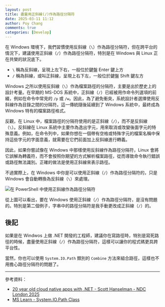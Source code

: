 ```yaml
---
layout: post
title: 盡量用正斜線(/)作為路徑分隔符
date: 2025-03-11 11:12
author: Poy Chang
comments: true
categories: [Develop]
---
```


在 Windows 環境下，我們習慣使用反斜線（`\`）作為路徑分隔符，但在跨平台的情況下，建議使用正斜線（`/`）作為路徑分隔符，特別是在 Windows 與 Linux 正在共榮的狀況底下。

- `\` 稱為反斜線，呈現上左下右，一般位於鍵盤 Enter 鍵上方
- `/` 稱為斜線，或叫正斜線，呈現上右下左，一般位於鍵盤 Shift 鍵左方

Windows 之所以使用反斜線（`\`）作為檔案路徑的分隔符，主要是出於歷史上的設計考量。在早期的 MS-DOS 系統中，正斜線（`/`）已經被用作命令列選項的前綴，例如在命令中常見的 `/p` 或 `/w`。因此，為了避免衝突，系統設計者選擇使用反斜線作為目錄之間的分隔符。這一傳統隨後延續到了 Windows 系統中，最終成為 Windows 特有的檔案路徑格式。

反觀，在 Linux 中，檔案路徑的分隔符使用的是正斜線（`/`），而不是反斜線（`\`）。反斜線在 Linux 系統中主要作為逸出字元，用來取消或改變後面字元的特殊意義。例如，在命令列中，如果你想在一個帶有空格或特殊字元的檔案名稱中保持這些字元的字面意義，就需要在它們前面加上反斜線進行轉義。

因此，如果你嘗試像在 Windows 中那樣使用反斜線作為路徑分隔符，Linux 會將它誤解為轉義符，而不會按照你期望的方式解析檔案路徑，從而導致命令執行錯誤或路徑無法識別。正確的做法是使用正斜線來表示路徑。

不過實際上，在 Windows 中你是可以使用正斜線（`/`）作為路徑分隔符的，只是 Windows 會自動轉換為反斜線（`\`）來處理。

![在 PowerShell 中使用正斜線作為路徑分隔符](https://i.imgur.com/EAQJyDT.png)

從上圖可以看出，要在 Windows 使用正斜線（`/`）作為路徑分隔符，是沒有問題的。特別是第二個例子，字串中的路徑分隔符是我手動更改成正斜線（`/`）的。

## 後記

如果是在 Windwos 上做 .NET 開發的工程師，建議你在寫路徑時，特別是寫死路徑的時候，盡量使用正斜線（`/`）作為路徑分隔符，這樣可以讓你的程式碼更具跨平台性。

當然，你也可以使用 `System.IO.Path` 類別的 `Combine` 方法來組合路徑，這樣也不用擔心路徑分隔符的問題了。

---

參考資料：

* [20 year old cloud native apps with .NET - Scott Hanselman - NDC London 2025](https://www.youtube.com/watch?v=w6tRA8qWKQc&t=2336s)
* [MS Learn - System.IO.Path Class](https://learn.microsoft.com/en-us/dotnet/api/system.io.path?WT.mc_id=DT-MVP-5003022)
